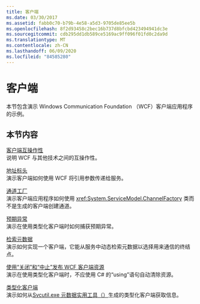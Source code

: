 ```yaml
---
title: 客户端
ms.date: 03/30/2017
ms.assetid: fabb0c70-b79b-4e58-a5d3-9705de85ee5b
ms.openlocfilehash: 8f2d93458c2bec16b737d8bfcbd423494941dc3e
ms.sourcegitcommit: cdb295dd1db589ce5169ac9ff096f01fd0c2da9d
ms.translationtype: MT
ms.contentlocale: zh-CN
ms.lasthandoff: 06/09/2020
ms.locfileid: "84585280"
---
```

# <a name="client"></a>客户端
本节包含演示 Windows Communication Foundation （WCF）客户端应用程序的示例。  
  
## <a name="in-this-section"></a>本节内容  
 [客户端互操作性](client-interoperability.md)  
 说明 WCF 与其他技术之间的互操作性。  
  
 [地址标头](address-headers.md)  
 演示客户端如何使用 WCF 将引用参数传递给服务。  
  
 [通道工厂](channel-factory.md)  
 演示客户端应用程序如何使用 <xref:System.ServiceModel.ChannelFactory> 类而不是生成的客户端创建通道。  
  
 [预期异常](expected-exceptions.md)  
 演示在使用类型化客户端时如何捕获预期异常。  
  
 [检索元数据](retrieve-metadata.md)  
 演示如何实现一个客户端，它能从服务中动态检索元数据以选择用来通信的终结点。  
  
 [使用“关闭”和“中止”发布 WCF 客户端资源](use-close-abort-release-wcf-client-resources.md)  
 演示在使用类型化客户端时，不应使用 C# 的“using”语句自动清除资源。  
  
 [类型化客户端](typed-client.md)  
 演示如何从[Svcutil.exe 元数据实用工具（）](../servicemodel-metadata-utility-tool-svcutil-exe.md)生成的类型化客户端获取信息。

